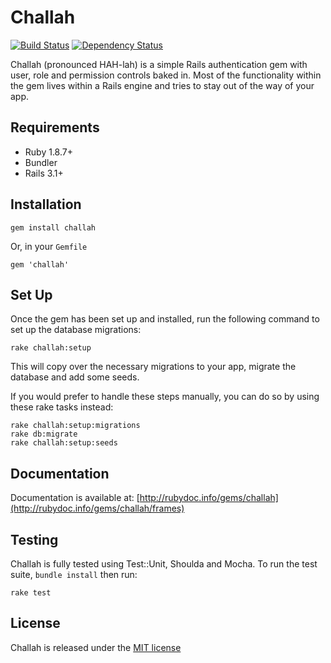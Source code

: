 # Challah

[![Build Status](https://secure.travis-ci.org/jdtornow/challah.png)](http://travis-ci.org/jdtornow/challah) [![Dependency Status](https://gemnasium.com/jdtornow/challah.png?travis)](https://gemnasium.com/jdtornow/challah)

Challah (pronounced HAH-lah) is a simple Rails authentication gem with user, role and permission controls baked in. Most of the functionality within the gem lives within a Rails engine and tries to stay out of the way of your app. 

## Requirements

* Ruby 1.8.7+
* Bundler
* Rails 3.1+

## Installation

    gem install challah

Or, in your `Gemfile`

    gem 'challah'

## Set Up

Once the gem has been set up and installed, run the following command to set up the database migrations:

    rake challah:setup
    
This will copy over the necessary migrations to your app, migrate the database and add some seeds. 

If you would prefer to handle these steps manually, you can do so by using these rake tasks instead:

    rake challah:setup:migrations
    rake db:migrate
    rake challah:setup:seeds

## Documentation

Documentation is available at: [http://rubydoc.info/gems/challah](http://rubydoc.info/gems/challah/frames)

## Testing 

Challah is fully tested using Test::Unit, Shoulda and Mocha. To run the test suite, `bundle install` then run:

    rake test

## License

Challah is released under the [MIT license](http://www.opensource.org/licenses/MIT)